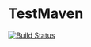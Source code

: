 # TestMaven
[![Build Status](https://travis-ci.org/TriiNoxYs/TestMaven.svg?branch=master)](https://travis-ci.org/TriiNoxYs/TestMaven)